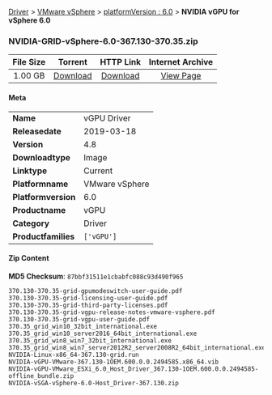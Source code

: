 
[Driver](/README.md)  >  [VMware vSphere](/index/Driver/VMware_vSphere.md)  >  [platformVersion : 6.0](/index/Driver/VMware_vSphere/6.0.md)  >  **NVIDIA vGPU for vSphere 6.0**


### NVIDIA-GRID-vSphere-6.0-367.130-370.35.zip

| **File Size** | **Torrent**  | **HTTP Link** | **Internet Archive** |
|:-------------:|:------------:|:-------------:|:--------------------:|
| 1.00 GB |  [Download](https://archive.org/download/nvgpu_NVIDIA-GRID-vSphere-6.0-367.130-370.35.zip/nvgpu_NVIDIA-GRID-vSphere-6.0-367.130-370.35.zip_archive.torrent)       | [Download](https://archive.org/compress/nvgpu_NVIDIA-GRID-vSphere-6.0-367.130-370.35.zip) | [View Page](https://archive.org/details/nvgpu_NVIDIA-GRID-vSphere-6.0-367.130-370.35.zip)       |

#### Meta

<table>
<tr><td><strong>Name</strong></td><td>vGPU Driver</td></tr>
<tr><td><strong>Releasedate</strong></td><td>2019-03-18</td></tr>
<tr><td><strong>Version</strong></td><td>4.8</td></tr>
<tr><td><strong>Downloadtype</strong></td><td>Image</td></tr>
<tr><td><strong>Linktype</strong></td><td>Current</td></tr>
<tr><td><strong>Platformname</strong></td><td>VMware vSphere</td></tr>
<tr><td><strong>Platformversion</strong></td><td>6.0</td></tr>
<tr><td><strong>Productname</strong></td><td>vGPU</td></tr>
<tr><td><strong>Category</strong></td><td>Driver</td></tr>
<tr><td><strong>Productfamilies</strong></td><td><code>['vGPU']</code></td></tr>
</table>

#### Zip Content

**MD5 Checksum**: `87bbf31511e1cbabfc088c93d490f965`

```text
370.130-370.35-grid-gpumodeswitch-user-guide.pdf
370.130-370.35-grid-licensing-user-guide.pdf
370.130-370.35-grid-third-party-licenses.pdf
370.130-370.35-grid-vgpu-release-notes-vmware-vsphere.pdf
370.130-370.35-grid-vgpu-user-guide.pdf
370.35_grid_win10_32bit_international.exe
370.35_grid_win10_server2016_64bit_international.exe
370.35_grid_win8_win7_32bit_international.exe
370.35_grid_win8_win7_server2012R2_server2008R2_64bit_international.exe
NVIDIA-Linux-x86_64-367.130-grid.run
NVIDIA-vGPU-VMware-367.130-1OEM.600.0.0.2494585.x86_64.vib
NVIDIA-vGPU-VMware_ESXi_6.0_Host_Driver_367.130-1OEM.600.0.0.2494585-offline_bundle.zip
NVIDIA-vSGA-vSphere-6.0-Host_Driver-367.130.zip
```